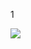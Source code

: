 1

![](D:%5C%E5%A4%A7%E8%BF%9E%E4%B8%9C%E8%BD%AF%E5%A4%A7%E5%9B%9B%5Cpassion%5C9.05zy%5C%E5%BE%AE%E4%BF%A1%E5%9B%BE%E7%89%87_20240905143159.png)

